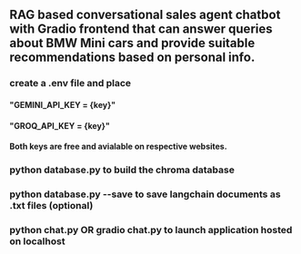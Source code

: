 ## RAG based conversational sales agent chatbot with Gradio frontend that can answer queries about BMW Mini cars and provide suitable recommendations based on personal info. ###
### create a .env file and place ####
#### "GEMINI_API_KEY = {key}" ####
#### "GROQ_API_KEY = {key}" ####
#### Both keys are free and avialable on respective websites. ####
### python database.py to build the chroma database ###
### python database.py --save to save langchain documents as .txt files (optional) ###
### python chat.py OR gradio chat.py to launch application hosted on localhost ###
